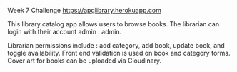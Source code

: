Week 7 Challenge
https://apglibrary.herokuapp.com

This library catalog app allows users to browse books.
The librarian can login with their account admin : admin.

Librarian permissions include : add category, add book, update book, and toggle availability.
Front end validation is used on book and category forms.
Cover art for books can be uploaded via Cloudinary.

